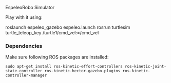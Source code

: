 EspeleoRobo Simulator

Play with it using:

roslaunch espeleo_gazebo espeleo.launch
rosrun turtlesim turtle_teleop_key /turtle1/cmd_vel:=/cmd_vel

### Dependencies
Make sure following ROS packages are installed:

```
sudo apt-get install ros-kinetic-effort-controllers ros-kinetic-joint-state-controller ros-kinetic-hector-gazebo-plugins ros-kinetic-controller-manager
```
